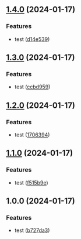 ## [1.4.0](https://github.com/kadel/dummy-package/compare/v1.3.0...v1.4.0) (2024-01-17)


### Features

* test ([d14e539](https://github.com/kadel/dummy-package/commit/d14e5392e2b403a7a237a27eac334d326a665223))

## [1.3.0](https://github.com/kadel/dummy-package/compare/v1.2.0...v1.3.0) (2024-01-17)


### Features

* test ([ccbd959](https://github.com/kadel/dummy-package/commit/ccbd9594662d0ea042b613134b2520724d9b7e27))

## [1.2.0](https://github.com/kadel/dummy-package/compare/v1.1.0...v1.2.0) (2024-01-17)


### Features

* test ([1706394](https://github.com/kadel/dummy-package/commit/1706394f4419434a11415f22cce2b39e8e90f6b2))

## [1.1.0](https://github.com/kadel/dummy-package/compare/v1.0.0...v1.1.0) (2024-01-17)


### Features

* test ([f515b9e](https://github.com/kadel/dummy-package/commit/f515b9e08c686d7dd530ebceda40fda0ac856fb2))

## 1.0.0 (2024-01-17)


### Features

* test ([b727da3](https://github.com/kadel/dummy-package/commit/b727da3a5e70d2356692e246c6b13d142cc3bf3d))
